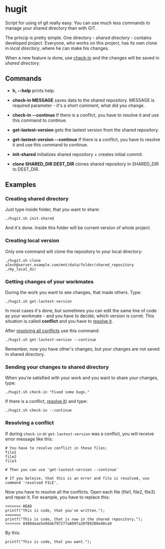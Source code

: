 hugit
=====
Script for using of git really easy. You can use much less commands to manage your shared directory than with GIT.

The princip is pretty simple. One directory - *shared directory* - contains developed project. Everyone, who works on this project, has its own clone in *local directory*, where he can make his changes. 

When a new feature is done, use [check-in](#sending-your-changes-to-shared-directory) and the changes will be saved in *shared directory*.

## Commands
* **h, --help** prints help.
* **check-in MESSAGE** saves data to the shared repository. MESSAGE is required parameter - it's a short comment, what did you change.
* **check-in --continue** If there is a conflict, you have to resolve it and use this command to continue.

* **get-lastest-version** gets the lastest version from the shared repository.
* **get-lastest-version --continue** If there is a conflict, you have to resolve it and use this command to continue.

* **init-shared** initializes shared repository + creates initial commit.
* **clone SHARED_DIR DEST_DIR** clones shared repository in SHARED_DIR to DEST_DIR.
 
## Examples
### Creating shared directory
Just type inside folder, that you want to share:

```
./hugit.sh init-shared
```

And it's done. Inside this folder will be current version of whole project.

### Creating local version
Only one command will clone the repository to your local directory:

```
./hugit.sh clone alesh@server.example.com/mnt/data/folder/shared_repository ./my_local_dir
```

### Getting changes of your workmates
During the work you want to see changes, that made others. Type:

```
./hugit.sh get-lastest-version
```

In most cases it's done, but sometimes you can edit the same line of code as your workmate - and you have to decide, which version is corret. This situation is called **conflict** and you have to [resolve it](#resolving-a-conflict).

After [resolving all conflicts](#resolving-a-conflict) use this command:
```
./hugit.sh get-lastest-version --continue
```

Remember, now you have other's changes, but your changes are not saved in shared directory.


### Sending your changes to shared directory
When you're satisfied with your work and you want to share your changes, type:
```
./hugit.sh check-in "Fixed some bugs."
```

If there is a conflict, [resolve it](#resolving-a-conflict)) and type:
```
./hugit.sh check-in --continue
```

### Resolving a conflict
If during `check-in` or `get-lastest-version` was a conflict, you will receive error message like this:
```
# You have to resolve conflict in these files:
file1
file2
file3

# Then you can use 'get-lastest-version --continue'

# If you beleive, that this is an error and file is resolved, use command 'resolved FILE'.
```

Now you have to resolve all the conflicts. Open each file (file1, file2, file3) and repair it. For example, you have to replace this:

```
<<<<<<< HEAD
printf("This is code, that you've written.");
=======
printf("This is code, that is now in the shared repository.");
>>>>>>> 8480daae5e9dab797277a869fa20f89288e40ca9
```

By this:
```
printf("This is code, that you want.");
```

